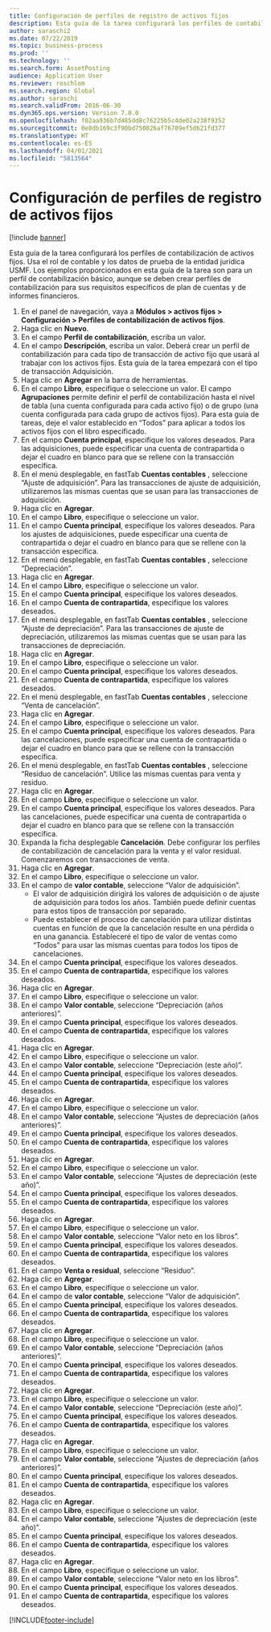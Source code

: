 ```yaml
---
title: Configuración de perfiles de registro de activos fijos
description: Esta guía de la tarea configurará los perfiles de contabilización de activos fijos.
author: saraschi2
ms.date: 07/22/2019
ms.topic: business-process
ms.prod: ''
ms.technology: ''
ms.search.form: AssetPosting
audience: Application User
ms.reviewer: roschlom
ms.search.region: Global
ms.author: saraschi
ms.search.validFrom: 2016-06-30
ms.dyn365.ops.version: Version 7.0.0
ms.openlocfilehash: f02aa936b7d485dd8c76225b5c4de02a238f9352
ms.sourcegitcommit: 0e8db169c3f90bd750826af76709ef5d621fd377
ms.translationtype: HT
ms.contentlocale: es-ES
ms.lasthandoff: 04/01/2021
ms.locfileid: "5813564"
---
```

# <a name="set-up-fixed-asset-posting-profiles"></a>Configuración de perfiles de registro de activos fijos

[!include [banner](../../includes/banner.md)]

Esta guía de la tarea configurará los perfiles de contabilización de activos fijos.  Usa el rol de contable y los datos de prueba de la entidad jurídica USMF.  Los ejemplos proporcionados en esta guía de la tarea son para un perfil de contabilización básico, aunque se deben crear perfiles de contabilización para sus requisitos específicos de plan de cuentas y de informes financieros.

1. En el panel de navegación, vaya a **Módulos > activos fijos > Configuración > Perfiles de contabilización de activos fijos**.
2. Haga clic en **Nuevo**.
3. En el campo **Perfil de contabilización**, escriba un valor.
4. En el campo **Descripción**, escriba un valor. Deberá crear un perfil de contabilización para cada tipo de transacción de activo fijo que usará al trabajar con los activos fijos. Esta guía de la tarea empezará con el tipo de transacción Adquisición.  
5. Haga clic en **Agregar** en la barra de herramientas.
6. En el campo **Libro**, especifique o seleccione un valor. El campo **Agrupaciones** permite definir el perfil de contabilización hasta el nivel de tabla (una cuenta configurada para cada activo fijo) o de grupo (una cuenta configurada para cada grupo de activos fijos). Para esta guía de tareas, deje el valor establecido en “Todos” para aplicar a todos los activos fijos con el libro especificado.  
7. En el campo **Cuenta principal**, especifique los valores deseados. Para las adquisiciones, puede especificar una cuenta de contrapartida o dejar el cuadro en blanco para que se rellene con la transacción específica.    
8. En el menú desplegable, en fastTab **Cuentas contables** , seleccione “Ajuste de adquisición”. Para las transacciones de ajuste de adquisición, utilizaremos las mismas cuentas que se usan para las transacciones de adquisición.  
9. Haga clic en **Agregar**.
10. En el campo **Libro**, especifique o seleccione un valor.
11. En el campo **Cuenta principal**, especifique los valores deseados. Para los ajustes de adquisiciones, puede especificar una cuenta de contrapartida o dejar el cuadro en blanco para que se rellene con la transacción específica.    
12. En el menú desplegable, en fastTab **Cuentas contables** , seleccione “Depreciación”.
13. Haga clic en **Agregar**.
14. En el campo **Libro**, especifique o seleccione un valor.
15. En el campo **Cuenta principal**, especifique los valores deseados.
16. En el campo **Cuenta de contrapartida**, especifique los valores deseados.
17. En el menú desplegable, en fastTab **Cuentas contables** , seleccione “Ajuste de depreciación”. Para las transacciones de ajuste de depreciación, utilizaremos las mismas cuentas que se usan para las transacciones de depreciación.  
18. Haga clic en **Agregar**.
19. En el campo **Libro**, especifique o seleccione un valor.
20. En el campo **Cuenta principal**, especifique los valores deseados.
21. En el campo **Cuenta de contrapartida**, especifique los valores deseados.
22. En el menú desplegable, en fastTab **Cuentas contables** , seleccione “Venta de cancelación”.
23. Haga clic en **Agregar**.
24. En el campo **Libro**, especifique o seleccione un valor.
25. En el campo **Cuenta principal**, especifique los valores deseados. Para las cancelaciones, puede especificar una cuenta de contrapartida o dejar el cuadro en blanco para que se rellene con la transacción específica.  
26. En el menú desplegable, en fastTab **Cuentas contables** , seleccione “Residuo de cancelación”. Utilice las mismas cuentas para venta y residuo.  
27. Haga clic en **Agregar**.
28. En el campo **Libro**, especifique o seleccione un valor.
29. En el campo **Cuenta principal**, especifique los valores deseados. Para las cancelaciones, puede especificar una cuenta de contrapartida o dejar el cuadro en blanco para que se rellene con la transacción específica.  
30. Expanda la ficha desplegable **Cancelación**. Debe configurar los perfiles de contabilización de cancelación para la venta y el valor residual.  Comenzaremos con transacciones de venta.  
31. Haga clic en **Agregar**.
32. En el campo **Libro**, especifique o seleccione un valor.
33. En el campo de **valor contable**, seleccione “Valor de adquisición”.
    * El valor de adquisición dirigirá los valores de adquisición o de ajuste de adquisición para todos los años. También puede definir cuentas para estos tipos de transacción por separado.  
    * Puede establecer el proceso de cancelación para utilizar distintas cuentas en función de que la cancelación resulte en una pérdida o en una ganancia. Estableceré el tipo de valor de ventas como “Todos” para usar las mismas cuentas para todos los tipos de cancelaciones.  
34. En el campo **Cuenta principal**, especifique los valores deseados.
35. En el campo **Cuenta de contrapartida**, especifique los valores deseados.
36. Haga clic en **Agregar**.
37. En el campo **Libro**, especifique o seleccione un valor.
38. En el campo **Valor contable**, seleccione “Depreciación (años anteriores)”.  
38. En el campo **Cuenta principal**, especifique los valores deseados.
39. En el campo **Cuenta de contrapartida**, especifique los valores deseados.
40. Haga clic en **Agregar**.
41. En el campo **Libro**, especifique o seleccione un valor.
42. En el campo **Valor contable**, seleccione “Depreciación (este año)”.
43. En el campo **Cuenta principal**, especifique los valores deseados.
44. En el campo **Cuenta de contrapartida**, especifique los valores deseados.
45. Haga clic en **Agregar**.
46. En el campo **Libro**, especifique o seleccione un valor.
47. En el campo **Valor contable**, seleccione “Ajustes de depreciación (años anteriores)”.
48. En el campo **Cuenta principal**, especifique los valores deseados.
49. En el campo **Cuenta de contrapartida**, especifique los valores deseados.
50. Haga clic en **Agregar**.
51. En el campo **Libro**, especifique o seleccione un valor.
52. En el campo **Valor contable**, seleccione “Ajustes de depreciación (este año)”.
53. En el campo **Cuenta principal**, especifique los valores deseados.
54. En el campo **Cuenta de contrapartida**, especifique los valores deseados.
55. Haga clic en **Agregar**.
56. En el campo **Libro**, especifique o seleccione un valor.
57. En el campo **Valor contable**, seleccione “Valor neto en los libros”.
58. En el campo **Cuenta principal**, especifique los valores deseados.
59. En el campo **Cuenta de contrapartida**, especifique los valores deseados.
60. En el campo **Venta o residual**, seleccione “Residuo”.
61. Haga clic en **Agregar**.
62. En el campo **Libro**, especifique o seleccione un valor.
63. En el campo de **valor contable**, seleccione “Valor de adquisición”.
64. En el campo **Cuenta principal**, especifique los valores deseados.
65. En el campo **Cuenta de contrapartida**, especifique los valores deseados.
66. Haga clic en **Agregar**.
67. En el campo **Libro**, especifique o seleccione un valor.
67. En el campo **Valor contable**, seleccione “Depreciación (años anteriores)”.  
68. En el campo **Cuenta principal**, especifique los valores deseados.
69. En el campo **Cuenta de contrapartida**, especifique los valores deseados.
70. Haga clic en **Agregar**.
71. En el campo **Libro**, especifique o seleccione un valor.
72. En el campo **Valor contable**, seleccione “Depreciación (este año)”.
73. En el campo **Cuenta principal**, especifique los valores deseados.
74. En el campo **Cuenta de contrapartida**, especifique los valores deseados.
75. Haga clic en **Agregar**.
76. En el campo **Libro**, especifique o seleccione un valor.
77. En el campo **Valor contable**, seleccione “Ajustes de depreciación (años anteriores)”.
78. En el campo **Cuenta principal**, especifique los valores deseados.
79. En el campo **Cuenta de contrapartida**, especifique los valores deseados.
80. Haga clic en **Agregar**.
81. En el campo **Libro**, especifique o seleccione un valor.
82. En el campo **Valor contable**, seleccione “Ajustes de depreciación (este año)”.
83. En el campo **Cuenta principal**, especifique los valores deseados.
84. En el campo **Cuenta de contrapartida**, especifique los valores deseados.
85. Haga clic en **Agregar**.
86. En el campo **Libro**, especifique o seleccione un valor.
87. En el campo **Valor contable**, seleccione “Valor neto en los libros”.
88. En el campo **Cuenta principal**, especifique los valores deseados.
89. En el campo **Cuenta de contrapartida**, especifique los valores deseados.



[!INCLUDE[footer-include](../../../includes/footer-banner.md)]